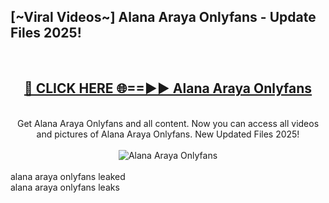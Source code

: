 <h2>[~Viral Videos~] Alana Araya Onlyfans - Update Files 2025!</h2>
<br>
<div align="center">
<h2><a href="https://betterlinks.top/A2PfLJ" rel="nofollow">🔴 CLICK HERE 🌐==►► Alana Araya Onlyfans</a></h2>
<br>
Get Alana Araya Onlyfans and all content. Now you can access all videos and pictures of Alana Araya Onlyfans. New Updated Files 2025!
<br>
<br>
<a href="https://betterlinks.top/A2PfLJ" rel="nofollow" data-target="animated-image.originalLink"><img src="https://i.ibb.co.com/WyWwxjT/player-gif2.gif" alt="Alana Araya Onlyfans" style="max-width: 100%; display: inline-block;" data-target="animated-image.originalImage"></a>
</div>
<br>
alana araya onlyfans leaked<br>
alana araya onlyfans leaks